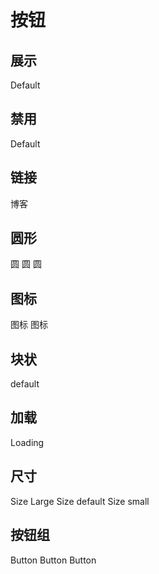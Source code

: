 # 按钮

## 展示

<y-button>Default</y-button>

## 禁用

<y-button disabled>Default</y-button>

## 链接

<y-button href="https://yss.world">博客</y-button>

## 圆形

<y-button circle size="large">圆</y-button>
<y-button circle>圆</y-button>
<y-button circle size="small">圆</y-button>

## 图标

<y-button circle icon="close"></y-button>
<y-button circle icon="close-one"></y-button>
<y-button circle icon="config"></y-button>
<y-button icon="config">图标</y-button>
<y-button>图标 <iconpark-icon name="config" size="32"></iconpark-icon> </y-button>

## 块状

<y-button block>default</y-button>

## 加载

<y-button loading="true">Loading</y-button>

## 尺寸  

<y-button size="large">Size Large</y-button>
<y-button>Size default</y-button>
<y-button size="small">Size small</y-button>

## 按钮组

<y-button-group>
  <y-button>Button</y-button>
  <y-button>Button</y-button>
  <y-button>Button</y-button>
</y-button-group>
